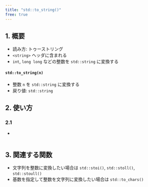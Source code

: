```yaml
---
title: "std::to_string()"
free: true
---
```


## 1. 概要
- 読み方: トゥーストリング
- `<string>` ヘッダに含まれる
- `int`, `long long` などの整数を `std::string` に変換する

#### `std::to_string(n)`
- 整数 `n` を `std::string` に変換する
- 戻り値: `std::string`


## 2. 使い方

### 2.1 
- 

```cpp

```




## 3. 関連する関数
- 文字列を整数に変換したい場合は `std::stoi()`, `std::stoll()`, `std::stoull()`
- 基数を指定して整数を文字列に変換したい場合は `std::to_chars()`
